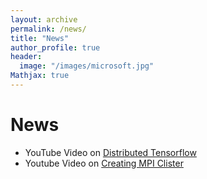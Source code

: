 ```yaml
---
layout: archive
permalink: /news/
title: "News"
author_profile: true
header:
  image: "/images/microsoft.jpg"
Mathjax: true
---
```


# News

* YouTube Video on [Distributed Tensorflow](https://youtu.be/lA3GZMuJhhA)
* Youtube Video on [Creating MPI Clister](https://youtu.be/p_zrgZnE4Qg)

